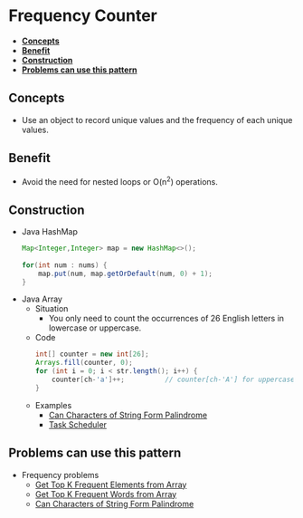 # Frequency Counter

- [**Concepts**](#concepts)
- [**Benefit**](#benefit)
- [**Construction**](#construction)
- [**Problems can use this pattern**](#problems-can-use-this-pattern)

## Concepts
- Use an object to record unique values and the frequency of each unique values.

## Benefit
- Avoid the need for nested loops or O(n<sup>2</sup>) operations.

## Construction
- Java HashMap
  ```java
  Map<Integer,Integer> map = new HashMap<>();
        
  for(int num : nums) {                            
      map.put(num, map.getOrDefault(num, 0) + 1);
  }
  ```
- Java Array
   - Situation
      - You only need to count the occurrences of 26 English letters in lowercase or uppercase.
   - Code
      ```java
      int[] counter = new int[26];
      Arrays.fill(counter, 0);
      for (int i = 0; i < str.length(); i++) {
          counter[ch-'a']++;          // counter[ch-'A'] for uppercase English letter
      }
      ```
   - Examples
      - [Can Characters of String Form Palindrome]()
      - [Task Scheduler]()

## Problems can use this pattern
- Frequency problems
   - [Get Top K Frequent Elements from Array](../../docs/problems/array/Get_Top_K_Frequent_Elements_From_Array.md)
   - [Get Top K Frequent Words from Array](../../docs/problems/array/Get_Top_K_Frequent_Words_From_Array.md)
   - [Can Characters of String Form Palindrome](../../docs/problems/string/palindrome/Can_Characters_Of_String_Form_Palindrome.md)
